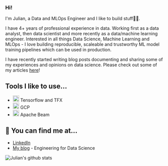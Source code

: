### Hi!

I'm Julian, a Data and MLOps Engineer and I like to build stuff👷‍♂️.

I have 4+ years of professional experience in data. Working first as a data analyst, then data scientist and more recently as a data/machine learning engineer. Interested in all things Data Science, Machine Learning and MLOps - I love building reproducible, scaleable and trustworthy ML model training pipelines which can be used in production.

I have recently started writing blog posts documenting and sharing some of my experiences and opinions on data science. Please check out some of my articles [here](https://engineeringfordatascience.com/archives)!

## Tools I like to use...

- <img height="20" src="https://upload.wikimedia.org/wikipedia/commons/2/2d/Tensorflow_logo.svg"> Tensorflow and TFX
- <img height="20" src="https://www.gstatic.com/devrel-devsite/prod/v0a713fec70a4b4c54311265d5142e962747a0e45a24063467564a2765c008ac7/cloud/images/favicons/onecloud/favicon.ico"> GCP
- <img height="20" src="https://beam.apache.org/images/logos/full-color/nameless/beam-logo-full-color-nameless.svg"> Apache Beam

## 🔎 You can find me at...

- [LinkedIn](https://www.linkedin.com/in/westjc/)
- [My blog](https://engineeringfordatascience.com/) - Engineering for Data Science


![Julian's github stats](https://github-readme-stats.vercel.app/api?username=julian-west&count_private=true&show_icons=true&theme=algolia) 
